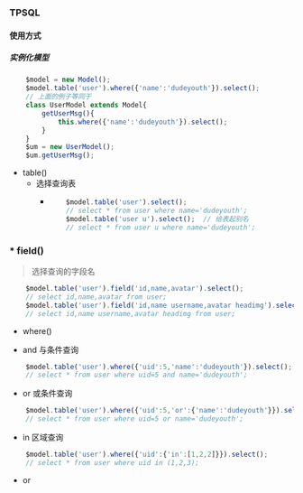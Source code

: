 ### TPSQL

#### 使用方式
##### 实例化模型
```javascript
    $model = new Model();
    $model.table('user').where({'name':'dudeyouth'}).select();
    // 上面的例子等同于
    class UserModel extends Model{
        getUserMsg(){
            this.where({'name':'dudeyouth'}).select();
        }
    }
    $um = new UserModel();
    $um.getUserMsg();
```

* table()
    * 选择查询表
       *    ```javascript
                $model.table('user').select();
                // select * from user where name='dudeyouth';
                $model.table('user u').select();  // 给表起别名
                // select * from user u where name='dudeyouth';
            ```

### * field()
> 选择查询的字段名
```javascript
    $model.table('user').field('id,name,avatar').select();
    // select id,name,avatar from user;
    $model.table('user').field('id,name username,avatar headimg').select();  // 给字段起别名
    // select id,name username,avatar headimg from user;
```
+ where()
* and 与条件查询
```javascript
    $model.table('user').where({'uid':5,'name':'dudeyouth'}).select();
    // select * from user where uid=5 and name='dudeyouth';
```
* or 或条件查询
```javascript
    $model.table('user').where({'uid':5,'or':{'name':'dudeyouth'}}).select();
    // select * from user where uid=5 or name='dudeyouth';
```
* in 区域查询 
```javascript
    $model.table('user').where({'uid':{'in':[1,2,2]}}).select();
    // select * from user where uid in (1,2,3);
```
+ or

